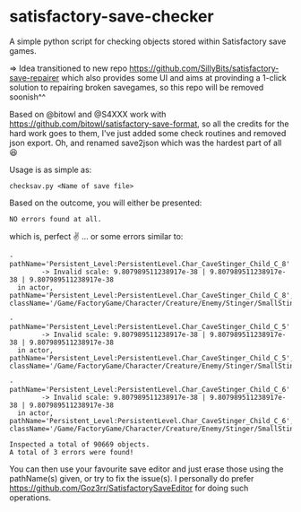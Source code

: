 # satisfactory-save-checker
A simple python script for checking objects stored within Satisfactory save games.

=> Idea transitioned to new repo https://github.com/SillyBits/satisfactory-save-repairer which also provides some UI and aims at provinding a 1-click solution to repairing broken savegames, so this repo will be removed soonish^^

Based on @bitowl and @S4XXX work with https://github.com/bitowl/satisfactory-save-format, so all the credits for the hard work goes to them, I've just added some check routines and removed json export. Oh, and renamed save2json which was the hardest part of all :laughing:

Usage is as simple as:
```
checksav.py <Name of save file>
```

Based on the outcome, you will either be presented:
```
NO errors found at all.
```
which is, perfect :v: ... or some errors similar to:
```
- pathName='Persistent_Level:PersistentLevel.Char_CaveStinger_Child_C_8'
        -> Invalid scale: 9.807989511238917e-38 | 9.807989511238917e-38 | 9.807989511238917e-38
  in actor, pathName='Persistent_Level:PersistentLevel.Char_CaveStinger_Child_C_8', className='/Game/FactoryGame/Character/Creature/Enemy/Stinger/SmallStinger/Char_CaveStinger_Child.Char_CaveStinger_Child_C'

- pathName='Persistent_Level:PersistentLevel.Char_CaveStinger_Child_C_5'
        -> Invalid scale: 9.807989511238917e-38 | 9.807989511238917e-38 | 9.807989511238917e-38
  in actor, pathName='Persistent_Level:PersistentLevel.Char_CaveStinger_Child_C_5', className='/Game/FactoryGame/Character/Creature/Enemy/Stinger/SmallStinger/Char_CaveStinger_Child.Char_CaveStinger_Child_C'

- pathName='Persistent_Level:PersistentLevel.Char_CaveStinger_Child_C_6'
        -> Invalid scale: 9.807989511238917e-38 | 9.807989511238917e-38 | 9.807989511238917e-38
  in actor, pathName='Persistent_Level:PersistentLevel.Char_CaveStinger_Child_C_6', className='/Game/FactoryGame/Character/Creature/Enemy/Stinger/SmallStinger/Char_CaveStinger_Child.Char_CaveStinger_Child_C'

Inspected a total of 90669 objects.
A total of 3 errors were found!
```

You can then use your favourite save editor and just erase those using the pathName(s) given, or try to fix the issue(s).
I personally do prefer https://github.com/Goz3rr/SatisfactorySaveEditor for doing such operations.
